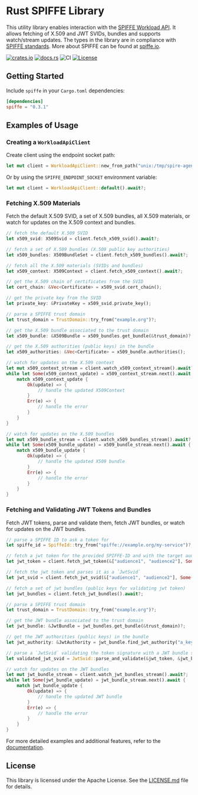 # Rust SPIFFE Library

This utility library enables interaction with the [SPIFFE Workload API](https://github.com/spiffe/spiffe/blob/main/standards/SPIFFE_Workload_API.md). It allows fetching of X.509 and JWT SVIDs, bundles and supports watch/stream updates. The types in the library are in compliance with [SPIFFE standards](https://github.com/spiffe/spiffe/tree/main/standards). More about SPIFFE can be found at [spiffe.io](https://spiffe.io/).

[![crates.io](https://img.shields.io/crates/v/spiffe.svg)](https://crates.io/crates/spiffe)
[![docs.rs](https://docs.rs/spiffe/badge.svg)](https://docs.rs/spiffe)
![CI](https://github.com/maxlambrecht/rust-spiffe/workflows/Continuous%20Integration/badge.svg)
[![License](https://img.shields.io/badge/License-Apache%202.0-blue.svg)](https://github.com/maxlambrecht/rust-spiffe/blob/main/LICENSE)

## Getting Started

Include `spiffe` in your `Cargo.toml` dependencies:

```toml
[dependencies]
spiffe = "0.3.1"
```

## Examples of Usage

### Creating a `WorkloadApiClient`

Create client using the endpoint socket path:

```rust
let mut client = WorkloadApiClient::new_from_path("unix:/tmp/spire-agent/public/api.sock").await?;
```

Or by using the `SPIFFE_ENDPOINT_SOCKET` environment variable:

```rust
let mut client = WorkloadApiClient::default().await?;
```

### Fetching X.509 Materials

Fetch the default X.509 SVID, a set of X.509 bundles, all X.509 materials, or watch for updates on the X.509 context and bundles.

```rust
// fetch the default X.509 SVID
let x509_svid: X509Svid = client.fetch_x509_svid().await?;

// fetch a set of X.509 bundles (X.509 public key authorities)
let x509_bundles: X509BundleSet = client.fetch_x509_bundles().await?;

// fetch all the X.509 materials (SVIDs and bundles)
let x509_context: X509Context = client.fetch_x509_context().await?;

// get the X.509 chain of certificates from the SVID
let cert_chain: &Vec<Certificate> = x509_svid.cert_chain();

// get the private key from the SVID
let private_key: &PrivateKey = x509_svid.private_key();

// parse a SPIFFE trust domain
let trust_domain = TrustDomain::try_from("example.org")?;

// get the X.509 bundle associated to the trust domain
let x509_bundle: &X509Bundle = x509_bundles.get_bundle(&trust_domain)?;

// get the X.509 authorities (public keys) in the bundle
let x509_authorities: &Vec<Certificate> = x509_bundle.authorities();

// watch for updates on the X.509 context
let mut x509_context_stream = client.watch_x509_context_stream().await?;
while let Some(x509_context_update) = x509_context_stream.next().await {
    match x509_context_update {
        Ok(update) => {
            // handle the updated X509Context
        }
        Err(e) => {
            // handle the error
        }
    }
}

// watch for updates on the X.509 bundles 
let mut x509_bundle_stream = client.watch_x509_bundles_stream().await?;
while let Some(x509_bundle_update) = x509_bundle_stream.next().await {
    match x509_bundle_update {
        Ok(update) => {
            // handle the updated X509 bundle
        }
        Err(e) => {
            // handle the error
        }
    }
}
```

### Fetching and Validating JWT Tokens and Bundles

Fetch JWT tokens, parse and validate them, fetch JWT bundles, or watch for updates on the JWT bundles.

```rust
// parse a SPIFFE ID to ask a token for
let spiffe_id = SpiffeId::try_from("spiffe://example.org/my-service")?;

// fetch a jwt token for the provided SPIFFE-ID and with the target audience `service1.com`
let jwt_token = client.fetch_jwt_token(&["audience1", "audience2"], Some(&spiffe_id)).await?;

// fetch the jwt token and parses it as a `JwtSvid`
let jwt_svid = client.fetch_jwt_svid(&["audience1", "audience2"], Some(&spiffe_id)).await?;

// fetch a set of jwt bundles (public keys for validating jwt token)
let jwt_bundles = client.fetch_jwt_bundles().await?;

// parse a SPIFFE trust domain
let trust_domain = TrustDomain::try_from("example.org")?;

// get the JWT bundle associated to the trust domain
let jwt_bundle: &JwtBundle = jwt_bundles.get_bundle(&trust_domain)?;

// get the JWT authorities (public keys) in the bundle
let jwt_authority: &JwtAuthority = jwt_bundle.find_jwt_authority("a_key_id")?;

// parse a `JwtSvid` validating the token signature with a JWT bundle source.
let validated_jwt_svid = JwtSvid::parse_and_validate(&jwt_token, &jwt_bundles_set, &["service1.com"])?;

// watch for updates on the JWT bundles 
let mut jwt_bundle_stream = client.watch_jwt_bundles_stream().await?;
while let Some(jwt_bundle_update) = jwt_bundle_stream.next().await {
    match jwt_bundle_update {
        Ok(update) => {
            // handle the updated JWT bundle
        }
        Err(e) => {
            // handle the error
        }
    }
}
```

For more detailed examples and additional features, refer to the [documentation](https://docs.rs/spiffe).

## License

This library is licensed under the Apache License. See the [LICENSE.md](../LICENSE) file for details.
